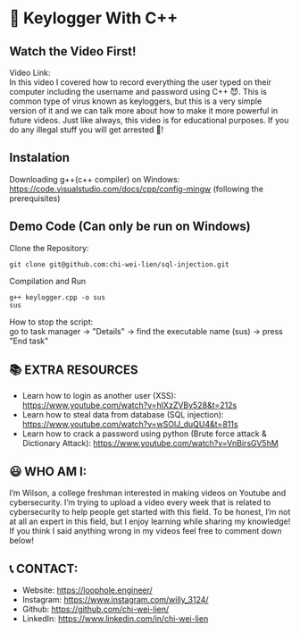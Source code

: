 # 🎃 Keylogger With C++

## Watch the Video First!

Video Link: \
In this video I covered how to record everything the user typed on their computer including the username and password using C++ 😈. This is common type of virus known as keyloggers, but this is a very simple version of it and we can talk more about how to make it more powerful in future videos. Just like always, this video is for educational purposes. If you do any illegal stuff you will get arrested 🚓!

## Instalation

Downloading g++(c++ compiler) on Windows: https://code.visualstudio.com/docs/cpp/config-mingw
(following the prerequisites)

## Demo Code (Can only be run on Windows)

Clone the Repository:

```
git clone git@github.com:chi-wei-lien/sql-injection.git
```

Compilation and Run

```
g++ keylogger.cpp -o sus
sus
```

How to stop the script: \
go to task manager -> "Details" -> find the executable name (sus) -> press "End task"

## 📚 EXTRA RESOURCES

- Learn how to login as another user (XSS): https://www.youtube.com/watch?v=hIXzZVBy528&t=212s
- Learn how to steal data from database (SQL injection): https://www.youtube.com/watch?v=wSOlJ_duQU4&t=811s
- Learn how to crack a password using python (Brute force attack & Dictionary Attack): https://www.youtube.com/watch?v=VnBirsGV5hM

## 😃 WHO AM I:

I’m Wilson, a college freshman interested in making videos on Youtube and cybersecurity. I’m trying to upload a video every week that is related to cybersecurity to help people get started with this field. To be honest, I’m not at all an expert in this field, but I enjoy learning while sharing my knowledge! If you think I said anything wrong in my videos feel free to comment down below!

## 📞 CONTACT:

- Website: https://loophole.engineer/
- Instagram: https://www.instagram.com/willy_3124/
- Github: https://github.com/chi-wei-lien/
- LinkedIn: https://www.linkedin.com/in/chi-wei-lien
